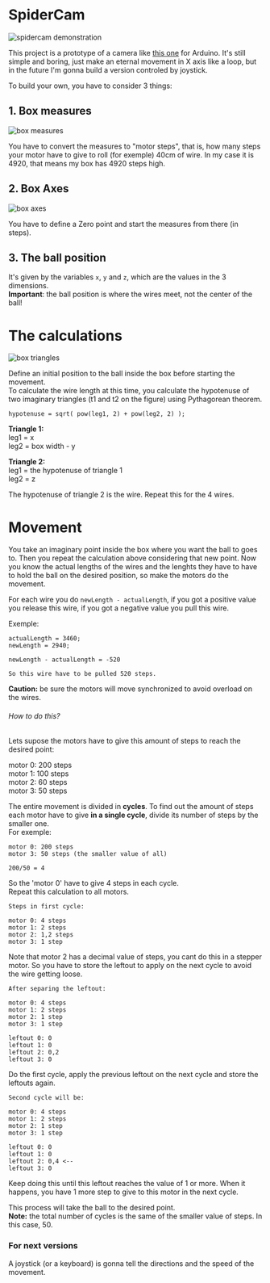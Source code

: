 # SpiderCam

![spidercam demonstration](https://github.com/dario-bandeira/SpiderCam/blob/master/img/spidercam_demonstration.gif)

This project is a prototype of a camera like <a href="https://youtu.be/wor4BFjbIyI?t=1m32s" target="_blank">this one</a> for Arduino.
It's still simple and boring, just make an eternal movement in X axis like a loop, but in the future I'm gonna build a version controled by joystick.

To build your own, you have to consider 3 things:

## 1. Box measures
![box measures](https://github.com/dario-bandeira/SpiderCam/blob/master/img/spidercam_measures.jpg)

You have to convert the measures to "motor steps", that is, how many steps your motor have to give to roll (for exemple) 40cm of wire. In my case it is 4920, that means my box has 4920 steps high.

## 2. Box Axes
![box axes](https://github.com/dario-bandeira/SpiderCam/blob/master/img/spidercam_dimensions.jpg)

You have to define a Zero point and start the measures from there (in steps).

## 3. The ball position
It's given by the variables `x`, `y` and `z`, which are the values in the 3 dimensions.<br>
**Important**: the ball position is where the wires meet, not the center of the ball!


# The calculations
![box triangles](https://github.com/dario-bandeira/SpiderCam/blob/master/img/spidercam_triangles.jpg)

Define an initial position to the ball inside the box before starting the movement.<br>
To calculate the wire length at this time, you calculate the hypotenuse of two imaginary triangles (t1 and t2 on the figure) using Pythagorean theorem.
```
hypotenuse = sqrt( pow(leg1, 2) + pow(leg2, 2) );
```
**Triangle 1:**<br>
leg1 = x<br>
leg2 = box width - y


**Triangle 2:**<br>
leg1 = the hypotenuse of triangle 1<br>
leg2 = z

The hypotenuse of triangle 2 is the wire.
Repeat this for the 4 wires.

# Movement
You take an imaginary point inside the box where you want the ball to goes to. Then you repeat the calculation above considering that new point.
Now you know the actual lengths of the wires and the lenghts they have to have to hold the ball on the desired position, so make the motors do the movement.

For each wire you do `newLength - actualLength`, if you got a positive value you release this wire, if you got a negative value you pull this wire.

Exemple:<br>
```
actualLength = 3460;
newLength = 2940;

newLength - actualLength = -520

So this wire have to be pulled 520 steps.
```

**Caution:** be sure the motors will move synchronized to avoid overload on the wires.

###### How to do this?

Lets supose the motors have to give this amount of steps to reach the desired point:

motor 0: 200 steps<br>
motor 1: 100 steps<br>
motor 2: 60 steps<br>
motor 3: 50 steps

The entire movement is divided in **cycles**. To find out the amount of steps each motor have to give **in a single cycle**, divide its number of steps by the smaller one.<br>
For exemple:

```
motor 0: 200 steps
motor 3: 50 steps (the smaller value of all)

200/50 = 4
```

So the 'motor 0' have to give 4 steps in each cycle.<br>
Repeat this calculation to all motors.

```
Steps in first cycle:

motor 0: 4 steps
motor 1: 2 steps
motor 2: 1,2 steps
motor 3: 1 step
```

Note that motor 2 has a decimal value of steps, you cant do this in a stepper motor. So you have to store the leftout to apply on the next cycle to avoid the wire getting loose.

```
After separing the leftout:

motor 0: 4 steps
motor 1: 2 steps
motor 2: 1 step
motor 3: 1 step

leftout 0: 0
leftout 1: 0
leftout 2: 0,2
leftout 3: 0
```

Do the first cycle, apply the previous leftout on the next cycle and store the leftouts again.

```
Second cycle will be:

motor 0: 4 steps
motor 1: 2 steps
motor 2: 1 step
motor 3: 1 step

leftout 0: 0
leftout 1: 0
leftout 2: 0,4 <--
leftout 3: 0
```

Keep doing this until this leftout reaches the value of 1 or more. When it happens, you have 1 more step to give to this motor in the next cycle.

This process will take the ball to the desired point.<br>
**Note:** the total number of cycles is the same of the smaller value of steps. In this case, 50.

### For next versions
A joystick (or a keyboard) is gonna tell the directions and the speed of the movement.
